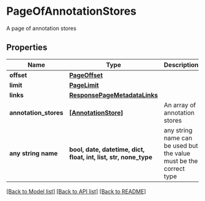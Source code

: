# PageOfAnnotationStores

A page of annotation stores
## Properties
Name | Type | Description | Notes
------------ | ------------- | ------------- | -------------
**offset** | [**PageOffset**](PageOffset.md) |  | 
**limit** | [**PageLimit**](PageLimit.md) |  | 
**links** | [**ResponsePageMetadataLinks**](ResponsePageMetadataLinks.md) |  | 
**annotation_stores** | [**[AnnotationStore]**](AnnotationStore.md) | An array of annotation stores | [optional] 
**any string name** | **bool, date, datetime, dict, float, int, list, str, none_type** | any string name can be used but the value must be the correct type | [optional]

[[Back to Model list]](../README.md#documentation-for-models) [[Back to API list]](../README.md#documentation-for-api-endpoints) [[Back to README]](../README.md)


